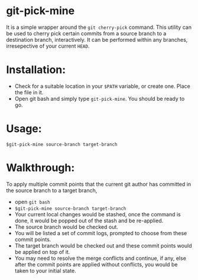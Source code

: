 # git-pick-mine

It is a simple wrapper around the `git cherry-pick` command. This utility can be used to cherry pick certain commits from a source branch to a destination branch, interactively. It can be performed within any branches, irresepective of your current `HEAD`.

# Installation:

- Check for a suitable location in your `$PATH` variable, or create one. Place the file in it.
- Open git bash and simply type `git-pick-mine`. You should be ready to go.


# Usage:

`$git-pick-mine source-branch target-branch`

# Walkthrough:

To apply multiple commit points that the current git author has committed in the source branch to a target branch,

- open `git bash`
- `$git-pick-mine source-branch target-branch`
- Your current local changes would be stashed, once the command is done, it would be popped out of the stash and be re-applied.
- The source branch would be checked out.
- You will be listed a set of commit logs, prompted to choose from these commit points.
- The target branch would be checked out and these commit points would be applied on top of it.
- You may need to resolve the merge conflicts and continue, if any, else after the commit points are applied without conflicts, 
you would be taken to your initial state.

